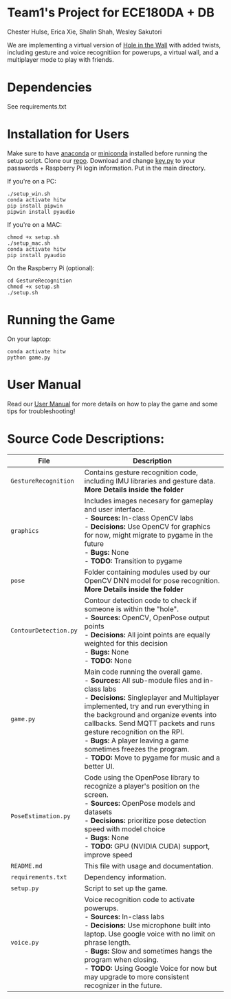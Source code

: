 # Team1's Project for ECE180DA + DB
Chester Hulse, Erica Xie, Shalin Shah, Wesley Sakutori

We are implementing a virtual version of [Hole in the Wall](https://www.youtube.com/watch?v=sHpKiX87X2c) with added twists, including gesture and voice recognitiion for powerups, a virtual wall, and a multiplayer mode to play with friends.

# Dependencies 
See requirements.txt

# Installation for Users
Make sure to have [anaconda](https://docs.anaconda.com/anaconda/install/) or [miniconda](https://docs.conda.io/en/latest/miniconda.html) installed before running the setup script. 
Clone our [repo](https://github.com/180D-FW-2020/Team1). 
Download and change [key.py](https://drive.google.com/file/d/1E3bpf4huUrUgIFHYl_1z13nRmQvIFrkn/view?usp=sharing) to your passwords + Raspberry Pi login information. Put in the main directory. 

If you're on a PC:  
 
```
./setup_win.sh
conda activate hitw
pip install pipwin 
pipwin install pyaudio
```
If you're on a MAC: 
```
chmod +x setup.sh 
./setup_mac.sh
conda activate hitw
pip install pyaudio
```
On the Raspberry Pi (optional):
```
cd GestureRecognition 
chmod +x setup.sh
./setup.sh
```

# Running the Game
On your laptop:
```
conda activate hitw
python game.py
```

# User Manual 
Read our [User Manual](https://docs.google.com/document/d/1mSSGqndTtNvM9dn26AQYYy9mmHIH6x1cDG8x9IvnCus/edit?usp=sharing) for more details on how to play the game and some tips for troubleshooting! 

# Source Code Descriptions:
| File | Description |
| --- | --- |
| `GestureRecognition` | Contains gesture recognition code, including IMU libraries and gesture data.<br> **More Details inside the folder**
| `graphics` | Includes images necesary for gameplay and user interface.<br> - **Sources:** In-class OpenCV labs<br> - **Decisions:** Use OpenCV for graphics for now, might migrate to pygame in the future <br> - **Bugs:** None <br> - **TODO:** Transition to pygame|
| `pose` | Folder containing modules used by our OpenCV DNN model for pose recognition.<br>**More Details inside the folder**
| `ContourDetection.py` | Contour detection code to check if someone is within the "hole".<br> - **Sources:** OpenCV, OpenPose output points<br> - **Decisions:** All joint points are equally weighted for this decision  <br> - **Bugs:** None<br> - **TODO:** None|
| `game.py` | Main code running the overall game.<br> - **Sources:** All sub-module files and in-class labs<br> - **Decisions:** Singleplayer and Multiplayer implemented, try and run everything in the background and organize events into callbacks. Send MQTT packets and runs gesture recognition on the RPI. <br> - **Bugs:** A player leaving a game sometimes freezes the program. <br> - **TODO:** Move to pygame for music and a better UI.|
| `PoseEstimation.py` | Code using the OpenPose library to recognize a player's position on the screen.<br> - **Sources:** OpenPose models and datasets<br> - **Decisions:** prioritize pose detection speed with model choice <br> - **Bugs:** None<br> - **TODO:** GPU (NVIDIA CUDA) support, improve speed|
| `README.md` | This file with usage and documentation. |
| `requirements.txt` | Dependency information. |
| `setup.py` | Script to set up the game. |
| `voice.py` | Voice recognition code to activate powerups.<br> - **Sources:** In-class labs<br> - **Decisions:** Use microphone built into laptop. Use google voice with no limit on phrase length. <br> - **Bugs:** Slow and sometimes hangs the program when closing. <br> - **TODO:** Using Google Voice for now but may upgrade to more consistent recognizer in the future.|
